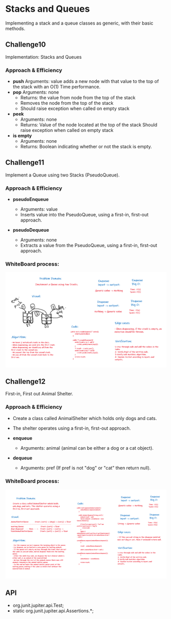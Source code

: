 # Stacks and Queues
Implementing a stack and a queue classes as generic, with their basic methods.

## Challenge10
Implementation: Stacks and Queues

### Approach & Efficiency
+ **push**
Arguments: value
adds a new node with that value to the top of the stack with an O(1) Time performance.
+ **pop**
Arguments: none
    + Returns: the value from node from the top of the stack
    + Removes the node from the top of the stack
    + Should raise exception when called on empty stack
+ **peek**
    + Arguments: none
    + Returns: Value of the node located at the top of the stack
Should raise exception when called on empty stack
+ **is empty**
    + Arguments: none
    + Returns: Boolean indicating whether or not the stack is empty.


## Challenge11
Implement a Queue using two Stacks (PseudoQueue).

### Approach & Efficiency
+ **pseudoEnqueue**
  + Arguments: value
  + Inserts value into the PseudoQueue, using a first-in, first-out approach.

+ **pseudoDequeue**
  + Arguments: none
  + Extracts a value from the PseudoQueue, using a first-in, first-out approach.

### WhiteBoard process:
![codeChallenge11](challenge11.PNG)


## Challenge12
First-in, First out Animal Shelter.

### Approach & Efficiency
+ Create a class called AnimalShelter which holds only dogs and cats.
+ The shelter operates using a first-in, first-out approach.
+ **enqueue**
  + Arguments: animal (animal can be either a dog or a cat object).

+ **dequeue**
  + Arguments: pref (If pref is not "dog" or "cat" then return null).

### WhiteBoard process:
![codeChallenge12](challenge12.PNG)

 
## API
+ org.junit.jupiter.api.Test;
+ static org.junit.jupiter.api.Assertions.*;